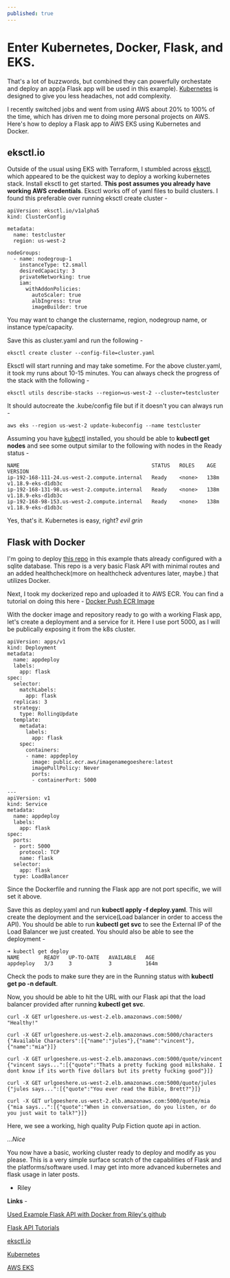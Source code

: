 ```yaml
---
published: true
---
```

# Enter Kubernetes, Docker, Flask, and EKS.

That's a lot of buzzwords, but combined they can powerfully orchestate and deploy an app(a Flask app will be used in this example). [Kubernetes](https://kubernetes.io/) is designed to give you less headaches, not add complexity.  

I recently switched jobs and went from using AWS about 20% to 100% of the time, which has driven me to doing more personal projects on AWS. Here's how to deploy a Flask app to AWS EKS using Kubernetes and Docker.


## eksctl.io

Outside of the usual using EKS with Terraform, I stumbled across [eksctl](https://eksctl.io), which appeared to be the quickest way to deploy a working kubernetes stack. Install eksctl to get started. **This post assumes you already have working AWS credentials**. Eksctl works off of yaml files to build clusters. I found this preferable over running eksctl create cluster - 

```
apiVersion: eksctl.io/v1alpha5
kind: ClusterConfig

metadata:
  name: testcluster
  region: us-west-2

nodeGroups:
  - name: nodegroup-1
    instanceType: t2.small
    desiredCapacity: 3
    privateNetworking: true
    iam:
      withAddonPolicies:
        autoScaler: true
        albIngress: true
        imageBuilder: true
```

You may want to change the clustername, region, nodegroup name, or instance type/capacity.

Save this as cluster.yaml and run the following - 

```
eksctl create cluster --config-file=cluster.yaml
```

Eksctl will start running and may take sometime. For the above cluster.yaml, it took my runs about 10-15 minutes. You can always check the progress of the stack with the following - 

```
eksctl utils describe-stacks --region=us-west-2 --cluster=testcluster
```

It should autocreate the .kube/config file but if it doesn't you can always run - 

```
aws eks --region us-west-2 update-kubeconfig --name testcluster
```

Assuming you have [kubectl](https://kubernetes.io/docs/tasks/tools/install-kubectl/) installed, you should be able to **kubectl get nodes** and see some output similar to the following with nodes in the Ready status - 

```
NAME                                           STATUS   ROLES    AGE    VERSION
ip-192-168-111-24.us-west-2.compute.internal   Ready    <none>   138m   v1.18.9-eks-d1db3c
ip-192-168-131-98.us-west-2.compute.internal   Ready    <none>   138m   v1.18.9-eks-d1db3c
ip-192-168-98-153.us-west-2.compute.internal   Ready    <none>   138m   v1.18.9-eks-d1db3c
```
Yes, that's it. Kubernetes is easy, right? *evil grin*
## Flask with Docker

I'm going to deploy [this repo](https://github.com/sadminriley/PulpFictionQuoteAPI) in this example thats already configured with a sqlite database. This repo is a very basic Flask API with minimal routes and an added healthcheck(more on healthcheck adventures later, maybe.) that utilizes Docker. 

Next, I took my dockerized repo and uploaded it to AWS ECR. You can find a tutorial on doing this here - [Docker Push ECR Image](https://docs.aws.amazon.com/AmazonECR/latest/userguide/docker-push-ecr-image.html) 


With the docker image and repository ready to go with a working Flask app, let's create a deployment and a service for it. Here I use port 5000, as I will be publically exposing it from the k8s cluster.

```
apiVersion: apps/v1
kind: Deployment
metadata:
  name: appdeploy
  labels:
    app: flask
spec:
  selector:
    matchLabels:
      app: flask
  replicas: 3
  strategy:
    type: RollingUpdate
  template:
    metadata:
      labels:
        app: flask
    spec:
      containers:
      - name: appdeploy
        image: public.ecr.aws/imagenamegoeshere:latest
        imagePullPolicy: Never
        ports:
        - containerPort: 5000

---
apiVersion: v1
kind: Service
metadata:
  name: appdeploy
  labels:
    app: flask
spec:
  ports:
  - port: 5000
    protocol: TCP
    name: flask
  selector:
    app: flask
  type: LoadBalancer
```

Since the Dockerfile and running the Flask app are not port specific, we will set it above.

Save this as deploy.yaml and run **kubectl apply -f deploy.yaml**. This will create the deployment and the service(Load balancer in order to access the API). You should be able to run **kubectl get svc** to see the External IP of the Load Balancer we just created. You should also be able to see the deployment - 

```
➜ kubectl get deploy
NAME        READY   UP-TO-DATE   AVAILABLE   AGE
appdeploy   3/3     3            3           164m
```

Check the pods to make sure they are in the Running status with **kubectl get po -n default**. 

Now, you should be able to hit the URL with our Flask api that the load balancer provided after running **kubectl get svc**. 

```
curl -X GET urlgoeshere.us-west-2.elb.amazonaws.com:5000/
"Healthy!"

curl -X GET urlgoeshere.us-west-2.elb.amazonaws.com:5000/characters
{"Available Characters":[{"name":"jules"},{"name":"vincent"},{"name":"mia"}]}

curl -X GET urlgoeshere.us-west-2.elb.amazonaws.com:5000/quote/vincent
{"vincent says...":[{"quote":"Thats a pretty fucking good milkshake. I dont know if its worth five dollars but its pretty fucking good"}]}

curl -X GET urlgoeshere.us-west-2.elb.amazonaws.com:5000/quote/jules
{"jules says...":[{"quote":"You ever read the Bible, Brett?"}]}

curl -X GET urlgoeshere.us-west-2.elb.amazonaws.com:5000/quote/mia
{"mia says...":[{"quote":"When in conversation, do you listen, or do you just wait to talk?"}]}
```

Here, we see a working, high quality Pulp Fiction quote api in action.

_...Nice_

You now have a basic, working cluster ready to deploy and modify as you please. This is a very simple surface scratch of the capabilities of Flask and the platforms/software used. I may get into more advanced kubernetes and flask usage in later posts.

- Riley

**Links** - 

[Used Example Flask API with Docker from Riley's github](https://github.com/sadminriley/PulpFictionQuoteAPI/)

[Flask API Tutorials](https://flask-restful.readthedocs.io/en/latest/)

[eksctl.io](https://eksctl.io/)

[Kubernetes](https://kubernetes.io)

[AWS EKS](https://aws.amazon.com/eks/)
